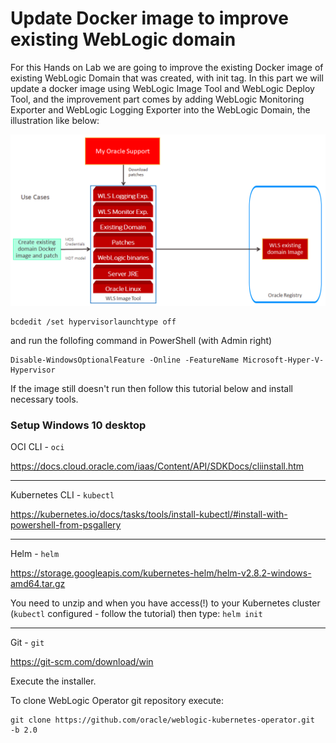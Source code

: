 # Update Docker image to improve existing WebLogic domain #

For this Hands on Lab we are going to improve the existing Docker image of existing WebLogic Domain that was created, with init tag. In this part we will update a docker image using WebLogic Image Tool and WebLogic Deploy Tool, and the improvement part comes by adding WebLogic Monitoring Exporter and WebLogic Logging Exporter into the WebLogic Domain, the illustration like below:

![alt text](images/wit/wit.png)

```
bcdedit /set hypervisorlaunchtype off
```
and run the follofing command in PowerShell (with Admin right)
```
Disable-WindowsOptionalFeature -Online -FeatureName Microsoft-Hyper-V-Hypervisor
```

If the image still doesn't run then follow this tutorial below and install necessary tools.

### Setup Windows 10 desktop ###

OCI CLI - `oci`

https://docs.cloud.oracle.com/iaas/Content/API/SDKDocs/cliinstall.htm

---

Kubernetes CLI - `kubectl`

https://kubernetes.io/docs/tasks/tools/install-kubectl/#install-with-powershell-from-psgallery

---

Helm - `helm`

https://storage.googleapis.com/kubernetes-helm/helm-v2.8.2-windows-amd64.tar.gz

You need to unzip and when you have access(!) to your Kubernetes cluster (`kubectl` configured - follow the tutorial) then type: `helm init`

---

Git - `git`

https://git-scm.com/download/win

Execute the installer.

To clone WebLogic Operator git repository execute:
```
git clone https://github.com/oracle/weblogic-kubernetes-operator.git  -b 2.0
```
